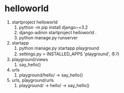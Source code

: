 # helloworld
1. startproject helloworld
    1. python -m pip install django~=3.2
    2. django-admin startproject helloworld .
    3. python manage.py runserver
2. startapp
   1. python manage.py startapp playground
   2. settings.py > INSTALLED_APPS 'playground', 추가
3. playground/views
   1. say_hello()
4. urls
   1. playground/hello/ -> say_hello()
5. urls, playground/urls
   1. playground/ -> hello/ -> say_hello()